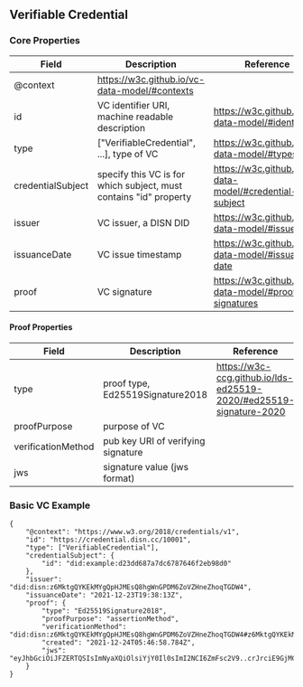 ## Verifiable Credential
### Core Properties
| Field | Description | Reference |
| ---- | ---- | ---- |
| @context | https://w3c.github.io/vc-data-model/#contexts |
| id | VC identifier URI, machine readable description | https://w3c.github.io/vc-data-model/#identifiers |
| type | ["VerifiableCredential", ...], type of VC | https://w3c.github.io/vc-data-model/#types |
| credentialSubject | specify this VC is for which subject, must contains "id" property | https://w3c.github.io/vc-data-model/#credential-subject |
| issuer | VC issuer, a DISN DID | https://w3c.github.io/vc-data-model/#issuer |
| issuanceDate | VC issue timestamp | https://w3c.github.io/vc-data-model/#issuance-date |
| proof | VC signature | https://w3c.github.io/vc-data-model/#proofs-signatures |  

#### Proof Properties
| Field | Description | Reference |
| ---- | ---- | ---- |
| type | proof type, Ed25519Signature2018 | https://w3c-ccg.github.io/lds-ed25519-2020/#ed25519-signature-2020 |
| proofPurpose | purpose of VC | |
| verificationMethod | pub key URI of verifying signature ||
| jws | signature value (jws format) || 



### Basic VC Example
```
{
	"@context": "https://www.w3.org/2018/credentials/v1",
	"id": "https://credential.disn.cc/10001",
	"type": ["VerifiableCredential"],
	"credentialSubject": {
		"id": "did:example:d23dd687a7dc6787646f2eb98d0"
	},
	"issuer": "did:disn:z6MktgQYKEkMYgQpHJMEsQ8hgWnGPDM6ZoVZHneZhoqTGDW4",
	"issuanceDate": "2021-12-23T19:38:13Z",
	"proof": {
		"type": "Ed25519Signature2018",
		"proofPurpose": "assertionMethod",
		"verificationMethod": "did:disn:z6MktgQYKEkMYgQpHJMEsQ8hgWnGPDM6ZoVZHneZhoqTGDW4#z6MktgQYKEkMYgQpHJMEsQ8hgWnGPDM6ZoVZHneZhoqTGDW4",
		"created": "2021-12-24T05:46:58.784Z",
		"jws": "eyJhbGciOiJFZERTQSIsImNyaXQiOlsiYjY0Il0sImI2NCI6ZmFsc2V9..crJrciE9GjMC6BEFNPm0QtEqAVZ4jqtoue4NwmTG6MGeBlrMlQs2t6_TfFYDwyX60buK7mXfEnjMsLOaTh0cDQ"
	}
}
```